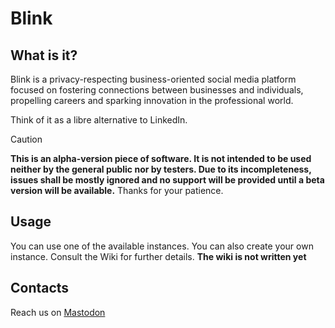 # Blink

## What is it?
Blink is a privacy-respecting business-oriented social media platform focused on fostering connections between businesses and individuals, propelling careers and sparking innovation in the professional world.

Think of it as a libre alternative to LinkedIn.

> [!CAUTION]
> **This is an alpha-version piece of software. It is not intended to be used neither by the general public nor by testers. Due to its incompleteness, issues shall be mostly ignored and no support will be provided until a beta version will be available.** Thanks for your patience.


## Usage
You can use one of the available instances. You can also create your own instance. Consult the Wiki for further details. **The wiki is not written yet**

## Contacts
Reach us on <a rel="me" href="https://mastodon.social/@blinknetwork">Mastodon</a>
